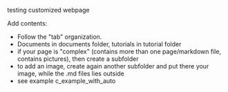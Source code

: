 testing customized webpage


Add contents:

- Follow the "tab" organization.
- Documents in documents folder,  tutorials in tutorial folder
- if your page is "complex" (contains more than one page/markdown file, contains pictures), then create a subfolder
- to add an image, create again another subfolder and put there your image, while the .md files lies outside
- see example c_example_with_auto

